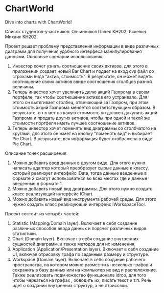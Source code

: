 # ChartWorld
Dive into charts with ChartWorld!

Список студентов-участников: Овчинников Павел КН202, Яскевич Михаил КН202.

Проект решает проблему представления информации в виде различных диаграмм для получения удобного интерфеса манипулирования данными. 
Основные сценарии использования: 
1)  Инвестор хочет узнать соотношение своих активов, для этого в приложении создает новый Bar Chart и подает на вход cvs файл со строками вида "актив, стоимость". В результате, он может видеть соотношение своих активов ввиде соотношения столбцов разной величины.
2)  Теперь инвестор хочет увеличить долю акций Газпрома в своем портфеле, так чтобы соотношение активов его устраивало. Для этого он вытягивает столбец, отвечающий за Газпром, при этом стоимость акций Газпрома меняется соответствующим образом. В результате, он знает на какую стоимость он должен докупить акций Газпрома и продать других активов, чтобы при одной и такой же стоимости портфеля иметь лучшее соотношение активов.
3)  Теперь инвестор хочет поменять вид диаграммы со столбчатого на круглый, для этого он жмет на кнопку "поменять вид" и выбирает Pie Chart. В результате, вся информация будет отображена в виде Pie Chart.

Описание точек расширения:
1) Можно добавить ввод данных в другом виде. Для этого нужно написать адаптер который преобразует сырые данные к классу, который реализует интерфейс IData, тогда данные введенные в формате 2 смогут использоваться во всех местах где и данные введенные в формате 1.
2) Можно добавить новый вид диаграммы. Для этого нужно создать класс реализующий интерфейс IChart.
3) Можно добавить новый вид инструмента рабочей среды. Для этого нужно создать класс реализующий интерфейс IWorkspaceTool.

Проект состоит из четырёх частей:
1) Statistic (Mapping/Domain layer). Включает в себя создание различных способов ввода данных и подсчет различных видов статистики.
2) Chart (Domain layer). Включает в себя создание внутренних сущностей диаграмм, а также методов для их изменения.
3) Application (Application/Presentation layer). Включает в себя создание UI, включая отрисовку графа по заданным размеру и структуре.
4) Workspace (Domain layer). Включает в себя создание рабочего пространства, на котором можно разместить несколько графов и сохранить в базу данных или на компьютер их вид и расположение. Также реализовать подмножество функционала idroo, для того чтобы черкаться на графах , обводить их, писать текст и т.п. Речь идет о создании внутренних структур, а не отрисовки.
